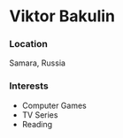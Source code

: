 # Viktor Bakulin

### Location

Samara, Russia

### Interests

- Computer Games
- TV Series
- Reading